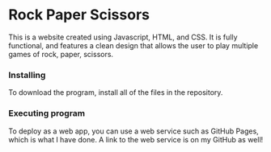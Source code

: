 # Rock Paper Scissors

This is a website created using Javascript, HTML, and CSS. It is fully
functional, and features a clean design that allows the user to play multiple 
games of rock, paper, scissors.

### Installing

To download the program, install all of the files in the repository.

### Executing program

To deploy as a web app, you can use a web service such as GitHub Pages,
which is what I have done. A link to the web service is on my GitHub
as well!
